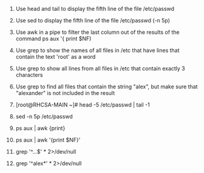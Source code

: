 1. Use head and tail to display the fifth line of the file /etc/passwd 
2. Use sed to display the fifth line of the file /etc/passwd (-n 5p) 
3. Use awk in a pipe to filter the last column out of the results of the command ps aux '{ print $NF) 
4. Use grep to show the names of all files in /etc that have lines that contain the text 'root' as a word
5. Use grep to show all lines from all files in /etc that contain exactly 3 characters 
6. Use grep to find all files that contain the string "alex", but make sure that "alexander" is not included in the result





1. [root@RHCSA-MAIN ~]# head -5 /etc/passwd | tail -1
2. sed -n 5p /etc/passwd
3. ps aux | awk {print}
4. ps aux | awk '{print $NF}'
5. grep '^...$' * 2>/dev/null
6. grep '^alex*' * 2>/dev/null